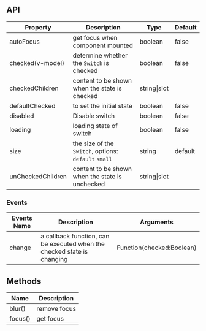 ## API

| Property | Description | Type | Default |
| -------- | ----------- | ---- | ------- |
| autoFocus | get focus when component mounted | boolean | false |
| checked(v-model) | determine whether the `Switch` is checked | boolean | false |
| checkedChildren | content to be shown when the state is checked | string\|slot |  |
| defaultChecked | to set the initial state | boolean | false |
| disabled | Disable switch | boolean | false |
| loading | loading state of switch | boolean | false |
| size | the size of the `Switch`, options: `default` `small` | string | default |
| unCheckedChildren | content to be shown when the state is unchecked | string\|slot |  |

### Events
| Events Name | Description | Arguments |
| --- | --- | --- |
| change | a callback function, can be executed when the checked state is changing | Function(checked:Boolean) |

## Methods

| Name | Description |
| ---- | ----------- |
| blur() | remove focus |
| focus() | get focus |
